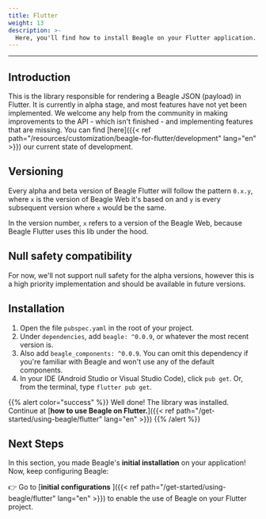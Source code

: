 ```yaml
---
title: Flutter
weight: 13
description: >-
  Here, you'll find how to install Beagle on your Flutter application.
---
```


---

## Introduction
This is the library responsible for rendering a Beagle JSON (payload) in Flutter. It is currently in alpha stage, and most features have not yet been implemented. We welcome any help from the community in making improvements to the API -
which isn't finished - and implementing features that are missing. You can find
[here]({{< ref path="/resources/customization/beagle-for-flutter/development" lang="en" >}}) our current state of development.

## Versioning
Every alpha and beta version of Beagle Flutter will follow the pattern `0.x.y`, where `x` is the version of Beagle Web
it's based on and `y` is every subsequent version where `x` would be the same.

In the version number, `x` refers to a version of the Beagle Web, because Beagle Flutter uses this lib under the hood.

## Null safety compatibility
For now, we'll not support null safety for the alpha versions, however this is a high priority implementation and should be available in future versions.

## Installation
1. Open the file `pubspec.yaml` in the root of your project.
2. Under `dependencies`, add `beagle: ^0.0.9`, or whatever the most recent version is.
3. Also add `beagle_components: ^0.0.9`. You can omit this dependency if you're familiar with Beagle and won't use any
of the default components.
4. In your IDE (Android Studio or Visual Studio Code), click `pub get`. Or, from the terminal, type `flutter pub get`.

{{% alert color="success" %}}
Well done! The library was installed. Continue at
[**how to use Beagle on Flutter.**]({{< ref path="/get-started/using-beagle/flutter" lang="en" >}})
{{% /alert %}}

## **Next Steps**

In this section, you made Beagle's **initial installation** on your application!  
Now, keep configuring Beagle:

👉 Go to
[**initial configurations** ]({{< ref path="/get-started/using-beagle/flutter" lang="en" >}})
to enable the use of Beagle on your Flutter project.
